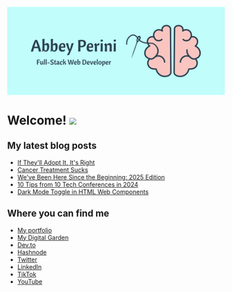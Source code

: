 ![Logo Banner](logobanner.png)

# Welcome! <img src="https://media.giphy.com/media/hvRJCLFzcasrR4ia7z/giphy.gif" width="25px">

## My latest blog posts 
<!-- MEDIUM-STORY-LIST:START -->
- [If They&#39;ll Adopt It, It&#39;s Right](https://dev.to/abbeyperini/if-theyll-adopt-it-its-right-4152)
- [Cancer Treatment Sucks](https://dev.to/abbeyperini/cancer-treatment-sucks-3ccp)
- [We&#39;ve Been Here Since the Beginning: 2025 Edition](https://dev.to/abbeyperini/weve-been-here-since-the-beginning-2025-edition-90)
- [10 Tips from 10 Tech Conferences in 2024](https://dev.to/abbeyperini/10-tips-from-10-tech-conferences-in-2024-ik)
- [Dark Mode Toggle in HTML Web Components](https://dev.to/abbeyperini/dark-mode-toggle-using-html-web-components-h0g)
<!-- MEDIUM-STORY-LIST:END -->

## Where you can find me
* [My portfolio](https://abbeyperini.dev)
* [My Digital Garden](https://abbeyperini.com)
* [Dev.to](https://dev.to/abbeyperini)
* [Hashnode](https://abbeyperini.hashnode.dev/)
* [Twitter](https://twitter.com/AbbeyPerini)
* [LinkedIn](https://www.linkedin.com/in/abigail-perini/)
* [TikTok](https://www.tiktok.com/@abbeyperinicodes)
* [YouTube](https://www.youtube.com/channel/UCJYky0mE6tqM9hMDsQAIrEg)
